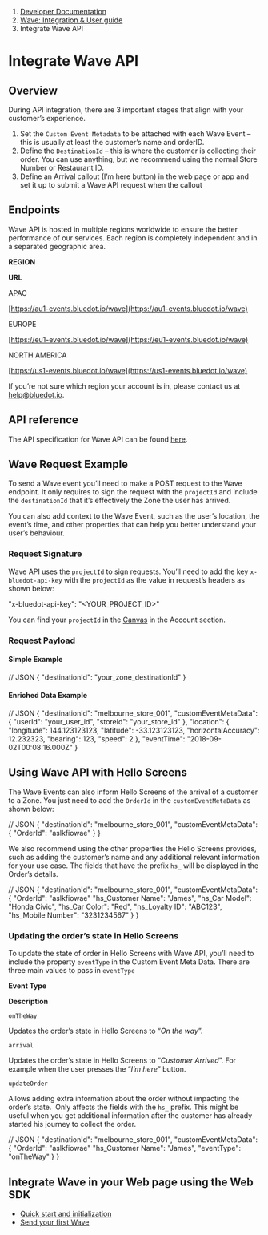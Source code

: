 1.  [Developer Documentation](https://docs.bluedot.io)
2.  [Wave: Integration & User guide](https://docs.bluedot.io/wave-api-integration-user-guide/)
3.  Integrate Wave API

Integrate Wave API
==================

Overview
--------

During API integration, there are 3 important stages that align with your customer’s experience.

1.  Set the `Custom Event Metadata` to be attached with each Wave Event – this is usually at least the customer’s name and orderID.
2.  Define the `DestinationId` – this is where the customer is collecting their order. You can use anything, but we recommend using the normal Store Number or Restaurant ID.
3.  Define an Arrival callout (I’m here button) in the web page or app and set it up to submit a Wave API request when the callout

Endpoints
---------

Wave API is hosted in multiple regions worldwide to ensure the better performance of our services. Each region is completely independent and in a separated geographic area.

**REGION**

**URL**

APAC

[https://au1-events.bluedot.io/wave](https://au1-events.bluedot.io/wave)

EUROPE

[https://eu1-events.bluedot.io/wave](https://eu1-events.bluedot.io/wave)

NORTH AMERICA

[https://us1-events.bluedot.io/wave](https://us1-events.bluedot.io/wave)

If you’re not sure which region your account is in, please contact us at [help@bluedot.io](mailto:help@bluedot.io).

API reference
-------------

The API specification for Wave API can be found [here](https://events-docs.bluedot.io/#operation/postWaveEvents).

Wave Request Example
--------------------

To send a Wave event you’ll need to make a POST request to the Wave endpoint. It only requires to sign the request with the `projectId` and include the `destinationId` that it’s effectively the Zone the user has arrived.

You can also add context to the Wave Event, such as the user’s location, the event’s time, and other properties that can help you better understand your user’s behaviour.

### Request Signature

Wave API uses the `projectId` to sign requests. You’ll need to add the key `x-bluedot-api-key` with the `projectId` as the value in request’s headers as shown below:

"x-bluedot-api-key": "<YOUR\_PROJECT\_ID>"

You can find your `projectId` in the [Canvas](https://docs.bluedot.io/canvas/) in the Account section.

### Request Payload

#### Simple Example

// JSON
{
  "destinationId": "your\_zone\_destinationId"
}

#### Enriched Data Example

// JSON
{
  "destinationId": "melbourne\_store\_001",
  "customEventMetaData": {
    "userId": "your\_user\_id",
    "storeId": "your\_store\_id"
  },
  "location": {
    "longitude": 144.123123123,
    "latitude": \-33.123123123,
    "horizontalAccuracy": 12.232323,
    "bearing": 123,
    "speed": 2
  },
  "eventTime": "2018-09-02T00:08:16.000Z"
}

Using Wave API with Hello Screens
---------------------------------

The Wave Events can also inform Hello Screens of the arrival of a customer to a Zone. You just need to add the `OrderId` in the `customEventMetaData` as shown below:

// JSON
{
  "destinationId": "melbourne\_store\_001",
  "customEventMetaData": {
    "OrderId": "aslkfiowae"
  }
}

We also recommend using the other properties the Hello Screens provides, such as adding the customer’s name and any additional relevant information for your use case. The fields that have the prefix `hs_` will be displayed in the Order’s details.

// JSON
{
  "destinationId": "melbourne\_store\_001",
  "customEventMetaData": {
    "OrderId": "aslkfiowae"
    "hs\_Customer Name": "James",
    "hs\_Car Model": "Honda Civic",
    "hs\_Car Color": "Red",
    "hs\_Loyalty ID": "ABC123",
    "hs\_Mobile Number": "3231234567"
  }
}

### Updating the order’s state in Hello Screens

To update the state of order in Hello Screens with Wave API, you’ll need to include the property `eventType` in the Custom Event Meta Data. There are three main values to pass in `eventType`

**Event Type**

**Description**

`onTheWay`

Updates the order’s state in Hello Screens to “_On_ _the way_”. 

`arrival`

Updates the order’s state in Hello Screens to “_Customer_ _Arrived_”. For example when the user presses the “_I’m here_” button.

`updateOrder`

Allows adding extra information about the order without impacting the order’s state.  Only affects the fields with the `hs_` prefix. This might be useful when you get additional information after the customer has already started his journey to collect the order.

// JSON { 
  "destinationId": "melbourne\_store\_001", 
  "customEventMetaData": { 
    "OrderId": "aslkfiowae" 
    "hs\_Customer Name": "James",
    "eventType": "onTheWay"
  } 
}

Integrate Wave in your Web page using the Web SDK
-------------------------------------------------

*   [Quick start and initialization](https://docs.bluedot.io/web-sdk/quick-start-and-initialization/)
*   [Send your first Wave](https://docs.bluedot.io/web-sdk/send-your-first-wave/)